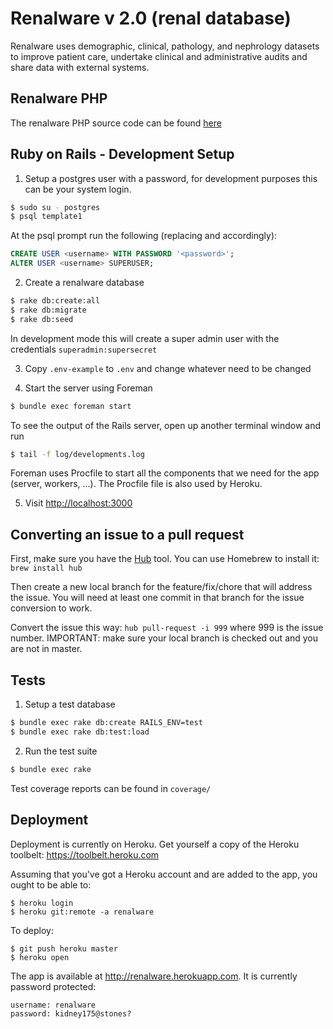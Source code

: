 Renalware v 2.0 (renal database)
============

Renalware uses demographic, clinical, pathology, and nephrology datasets to improve patient care,
undertake clinical and administrative audits and share data with external systems.

Renalware PHP
-------------

The renalware PHP source code can be found [here](https://github.com/airslie/renalware_php)


Ruby on Rails - Development Setup
--------------------

1. Setup a postgres user with a password, for development purposes this can be your system login.
  ```bash
  $ sudo su - postgres
  $ psql template1
  ```
  At the psql prompt run the following (replacing <username> and <password> accordingly):
  ```sql
  CREATE USER <username> WITH PASSWORD '<password>';
  ALTER USER <username> SUPERUSER;
  ```

2. Create a renalware database
  ```bash
  $ rake db:create:all
  $ rake db:migrate
  $ rake db:seed
  ```
 In development mode this will create a super admin user with the credentials `superadmin:supersecret`

3. Copy `.env-example` to `.env` and change whatever need to be changed

4. Start the server using Foreman
  ```bash
  $ bundle exec foreman start
  ```
  To see the output of the Rails server, open up another terminal window and run
  ```bash
  $ tail -f log/developments.log
  ```
  Foreman uses Procfile to start all the components that we need for the app (server, workers, ...).  The Procfile file is also used by Heroku.

5. Visit [http://localhost:3000](http://localhost:3000)


Converting an issue to a pull request
-----

First, make sure you have the [Hub](hub.github.com/) tool.  You can use Homebrew to install it: `brew install hub`

Then create a new local branch for the feature/fix/chore that will address the issue.  You will need at least one commit
in that branch for the issue conversion to work.

Convert the issue this way: `hub pull-request -i 999` where 999 is the issue number.  IMPORTANT: make sure
your local branch is checked out and you are not in master.


Tests
-----

1. Setup a test database
  ```bash
  $ bundle exec rake db:create RAILS_ENV=test
  $ bundle exec rake db:test:load
  ```

2. Run the test suite
  ```bash
  $ bundle exec rake
  ```

Test coverage reports can be found in `coverage/`


Deployment
----------

Deployment is currently on Heroku. Get yourself a copy of the Heroku toolbelt: https://toolbelt.heroku.com

Assuming that you've got a Heroku account and are added to the app, you ought to
be able to:

    $ heroku login
    $ heroku git:remote -a renalware

To deploy:

    $ git push heroku master
    $ heroku open

The app is available at http://renalware.herokuapp.com. It is currently password protected:

    username: renalware
    password: kidney175@stones?
